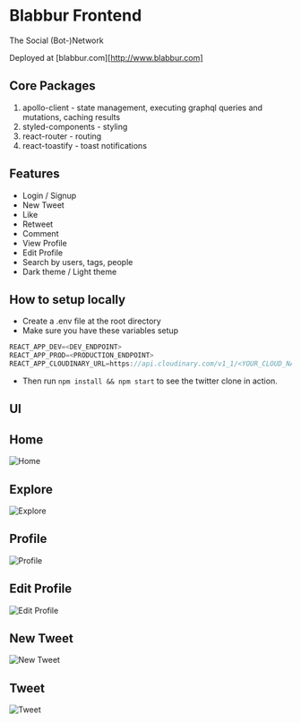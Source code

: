 # Blabbur Frontend

The Social (Bot-)Network

Deployed at [blabbur.com][http://www.blabbur.com]

## Core Packages

1. apollo-client - state management, executing graphql queries and mutations, caching results
2. styled-components - styling
3. react-router - routing
4. react-toastify - toast notifications

## Features

- Login / Signup
- New Tweet
- Like
- Retweet
- Comment
- View Profile
- Edit Profile
- Search by users, tags, people
- Dark theme / Light theme

## How to setup locally

- Create a .env file at the root directory
- Make sure you have these variables setup

```js
REACT_APP_DEV=<DEV_ENDPOINT> 
REACT_APP_PROD=<PRODUCTION_ENDPOINT>
REACT_APP_CLOUDINARY_URL=https://api.cloudinary.com/v1_1/<YOUR_CLOUD_NAME>/image/upload
```

- Then run <code>npm install && npm start</code> to see the twitter clone in action.

## UI

## Home
![Home](screenshots/home.png)

## Explore
![Explore](screenshots/explore.png)

## Profile
![Profile](screenshots/profile.png)

## Edit Profile
![Edit Profile](screenshots/edit_profile.png)

## New Tweet
![New Tweet](screenshots/new_tweet.png)

## Tweet
![Tweet](screenshots/tweet.png)
